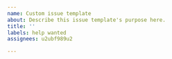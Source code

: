```yaml
---
name: Custom issue template
about: Describe this issue template's purpose here.
title: ''
labels: help wanted
assignees: u2ubf989u2

---
```



